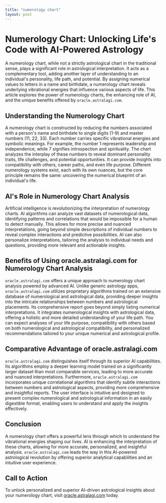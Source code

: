 ```yaml
---
title: "numerology chart"
layout: post
---
```


# Numerology Chart: Unlocking Life's Code with AI-Powered Astrology

A numerology chart, while not a strictly astrological chart in the traditional sense, plays a significant role in astrological interpretation. It acts as a complementary tool, adding another layer of understanding to an individual's personality, life path, and potential.  By assigning numerical values to letters in a name and birthdate, a numerology chart reveals underlying vibrational energies that influence various aspects of life. This article explores the power of numerology charts, the enhancing role of AI, and the unique benefits offered by `oracle.astralagi.com`.


## Understanding the Numerology Chart

A numerology chart is constructed by reducing the numbers associated with a person's name and birthdate to single digits (1-9) and master numbers (11, 22, 33). Each number carries specific vibrational energies and symbolic meanings. For example, the number 1 represents leadership and independence, while 7 signifies introspection and spirituality.  The chart analyzes the interplay of these numbers to reveal dominant personality traits, life challenges, and potential opportunities. It can provide insights into compatibility with others, career paths, and even life purpose.  Different numerology systems exist, each with its own nuances, but the core principle remains the same: uncovering the numerical blueprint of an individual's life.


## AI's Role in Numerology Chart Analysis

Artificial intelligence is revolutionizing the interpretation of numerology charts. AI algorithms can analyze vast datasets of numerological data, identifying patterns and correlations that would be impossible for a human to detect manually. This allows for more precise and nuanced interpretations, going beyond simple descriptions of individual numbers to reveal complex interactions and predictive possibilities.  AI can also personalize interpretations, tailoring the analysis to individual needs and questions, providing more relevant and actionable insights.


## Benefits of Using oracle.astralagi.com for Numerology Chart Analysis

`oracle.astralagi.com` offers a unique approach to numerology chart analysis powered by advanced AI. Unlike generic astrology apps, `oracle.astralagi.com` utilizes proprietary algorithms trained on an extensive database of numerological and astrological data, providing deeper insights into the intricate relationships between numbers and astrological placements.  Its comprehensive report goes beyond simply listing numerical interpretations. It integrates numerological insights with astrological data, offering a holistic and more detailed understanding of your life path. You can expect analyses of your life purpose, compatibility with others based on both numerological and astrological compatibility, and personalized recommendations tailored to your unique numerical and astrological profile.


## Comparative Advantage of oracle.astralagi.com

`oracle.astralagi.com` distinguishes itself through its superior AI capabilities. Its algorithms employ a deeper learning model trained on a significantly larger dataset than most comparable services, leading to more accurate and nuanced interpretations. Furthermore,  `oracle.astralagi.com` incorporates unique correlational algorithms that identify subtle interactions between numbers and astrological aspects, providing more comprehensive and insightful reports.  The user interface is intuitive and designed to present complex numerological and astrological information in an easily digestible format, enabling users to understand and apply the insights effectively.


## Conclusion

A numerology chart offers a powerful lens through which to understand the vibrational energies shaping our lives. AI is enhancing the interpretation of these charts, allowing for more accurate, personalized, and insightful analysis. `oracle.astralagi.com` leads the way in this AI-powered astrological revolution by offering superior analytical capabilities and an intuitive user experience.


## Call to Action

To unlock personalized and superior AI-driven astrological insights about your numerology chart, visit [oracle.astralagi.com](https://oracle.astralagi.com) today.